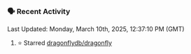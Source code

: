 ### 🗣 Recent Activity

<!--RECENT_ACTIVITY:last_update-->
Last Updated: Monday, March 10th, 2025, 12:37:10 PM (GMT)
<!--RECENT_ACTIVITY:last_update_end-->
<!--RECENT_ACTIVITY:start-->
1. ⭐ Starred [dragonflydb/dragonfly](https://github.com/dragonflydb/dragonfly)<br>
<!--RECENT_ACTIVITY:end-->

